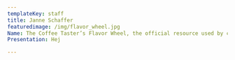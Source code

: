 ```yaml
---
templateKey: staff
title: Janne Schaffer
featuredimage: /img/flavor_wheel.jpg
Name: The Coffee Taster’s Flavor Wheel, the official resource used by coffee tasters, has been revised for the first time this year.
Presentation: Hej 

---
```

